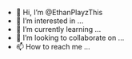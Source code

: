- 👋 Hi, I’m @EthanPlayzThis
- 👀 I’m interested in ...
- 🌱 I’m currently learning ...
- 💞️ I’m looking to collaborate on ...
- 📫 How to reach me ...

<!---
EthanPlayzThis/EthanPlayzThis is a ✨ special ✨ repository because its `README.md` (this file) appears on your GitHub profile.
You can click the Preview link to take a look at your changes.
--->
